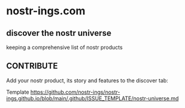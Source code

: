 # nostr-ings.com
## discover the nostr universe
keeping a comprehensive list of nostr products

## CONTRIBUTE
Add your nostr product, its story and features to the discover tab:

Template
https://github.com/nostr-ings/nostr-ings.github.io/blob/main/.github/ISSUE_TEMPLATE/nostr-universe.md
